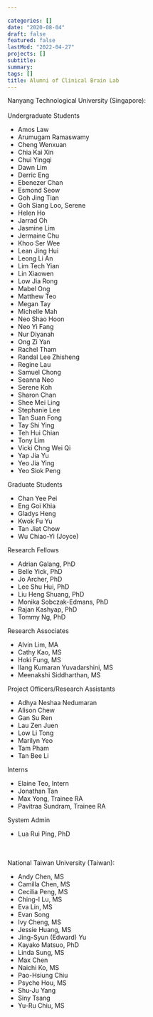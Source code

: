 ```yaml
---
 
categories: []
date: "2020-08-04"
draft: false
featured: false
lastMod: "2022-04-27"
projects: []
subtitle:  
summary:  
tags: []
title: Alumni of Clinical Brain Lab
---
```




Nanyang Technological University (Singapore):
</br></br>
Undergraduate Students
- Amos Law 
- Arumugam Ramaswamy 
- Cheng Wenxuan 
- Chia Kai Xin 
- Chui Yingqi 
- Dawn Lim 
- Derric Eng 
- Ebenezer Chan 
- Esmond Seow 
- Goh Jing Tian 
- Goh Siang Loo, Serene 
- Helen Ho 
- Jarrad Oh 
- Jasmine Lim
- Jermaine Chu 
- Khoo Ser Wee 
- Lean Jing Hui 
- Leong Li An 
- Lim Tech Yian 
- Lin Xiaowen 
- Low Jia Rong 
- Mabel Ong 
- Matthew Teo 
- Megan Tay 
- Michelle Mah 
- Neo Shao Hoon 
- Neo Yi Fang 
- Nur Diyanah 
- Ong Zi Yan 
- Rachel Tham 
- Randal Lee Zhisheng 
- Regine Lau 
- Samuel Chong 
- Seanna Neo 
- Serene Koh 
- Sharon Chan 
- Shee Mei Ling 
- Stephanie Lee 
- Tan Suan Fong 
- Tay Shi Ying 
- Teh Hui Chian 
- Tony Lim
- Vicki Chng Wei Qi 
- Yap Jia Yu 
- Yeo Jia Ying 
- Yeo Siok Peng 

Graduate Students
- Chan Yee Pei
- Eng Goi Khia
- Gladys Heng 
- Kwok Fu Yu
- Tan Jiat Chow
- Wu Chiao-Yi (Joyce)

Research Fellows
- Adrian Galang, PhD
- Belle Yick, PhD
- Jo Archer, PhD
- Lee Shu Hui, PhD
- Liu Heng Shuang, PhD
- Monika Sobczak-Edmans, PhD
- Rajan Kashyap, PhD
- Tommy Ng, PhD

Research Associates
- Alvin Lim, MA
- Cathy Kao, MS
- Hoki Fung,  MS
- Ilang Kumaran Yuvadarshini,  MS
- Meenakshi Siddharthan,  MS

Project Officers/Research Assistants
- Adhya Neshaa Nedumaran
- Alison Chew
- Gan Su Ren
- Lau Zen Juen
- Low Li Tong
- Marilyn Yeo
- Tam Pham
- Tan Bee Li

Interns
- Elaine Teo, Intern
- Jonathan Tan
- Max Yong, Trainee RA
- Pavitraa Sundram, Trainee RA

System Admin
- Lua Rui Ping, PhD

</br></br>
National Taiwan University (Taiwan):
- Andy Chen, MS
- Camilla Chen, MS
- Cecilia Peng, MS
- Ching-I Lu, MS
- Eva Lin, MS
- Evan Song
- Ivy Cheng, MS
- Jessie Huang, MS
- Jing-Syun (Edward) Yu
- Kayako Matsuo, PhD
- Linda Sung, MS
- Max Chen
- Naichi Ko, MS
- Pao-Hsiung Chiu
- Psyche Hou, MS
- Shu-Ju Yang
- Siny Tsang
- Yu-Ru Chiu, MS
